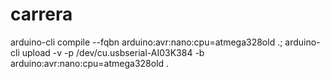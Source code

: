 # carrera

arduino-cli compile --fqbn arduino:avr:nano:cpu=atmega328old .; arduino-cli upload -v -p /dev/cu.usbserial-AI03K384 -b arduino:avr:nano:cpu=atmega328old .
